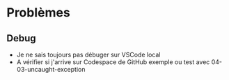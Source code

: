 # Problèmes

## Debug
- Je ne sais toujours pas débuger sur VSCode local
- A vérifier si j'arrive sur Codespace de GitHub
exemple ou test avec 04-03-uncaught-exception